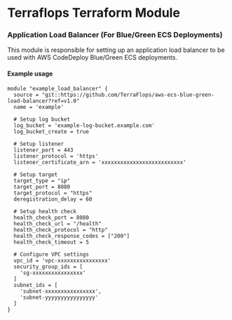 # Terraflops Terraform Module
 
### Application Load Balancer (For Blue/Green ECS Deployments)

This module is responsible for setting up an application load balancer to be used
with AWS CodeDeploy Blue/Green ECS deployments.

#### Example usage

```hcl-terraform
module "example_load_balancer" {
  source = "git::https://github.com/TerraFlops/aws-ecs-blue-green-load-balancer?ref=v1.0"
  name = 'example'

  # Setup log bucket
  log_bucket = 'example-log-bucket.example.com'
  log_bucket_create = true

  # Setup listener
  listener_port = 443
  listener_protocol = 'https'
  listener_certificate_arn = 'xxxxxxxxxxxxxxxxxxxxxxxxxx'

  # Setup target
  target_type = "ip"
  target_port = 8080
  target_protocol = "https"
  deregistration_delay = 60
  
  # Setup health check
  health_check_port = 8080
  health_check_url = "/health"
  health_check_protocol = "http"
  health_check_response_codes = ["200"]
  health_check_timeout = 5

  # Configure VPC settings
  vpc_id = 'vpc-xxxxxxxxxxxxxxxx'
  security_group_ids = [
    'sg-xxxxxxxxxxxxxxxx'
  ]
  subnet_ids = [
    'subnet-xxxxxxxxxxxxxxxx', 
    'subnet-yyyyyyyyyyyyyyyy' 
  ]
}
```

